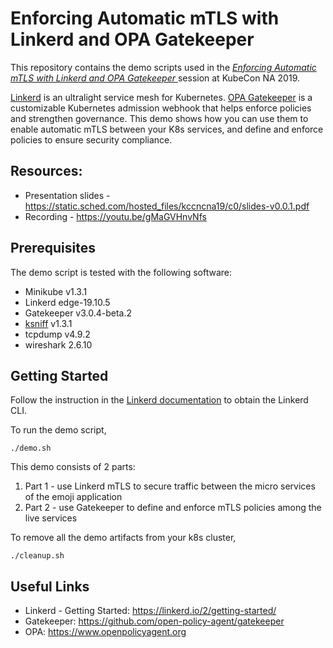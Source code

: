 # Enforcing Automatic mTLS with Linkerd and OPA Gatekeeper

This repository contains the demo scripts used in the
[_Enforcing Automatic mTLS with Linkerd and OPA Gatekeeper_ ](https://sched.co/UaY7)
session at KubeCon NA 2019.

[Linkerd](https://linkerd.io) is an ultralight service mesh for Kubernetes.
[OPA Gatekeeper](https://www.openpolicyagent.org/docs/latest/kubernetes-introduction/)
is a customizable Kubernetes admission webhook that helps enforce policies and
strengthen governance. This demo shows how you can use them to enable automatic
mTLS between your K8s services, and define and enforce policies to ensure
security compliance.

## Resources:

* Presentation slides - https://static.sched.com/hosted_files/kccncna19/c0/slides-v0.0.1.pdf
* Recording - https://youtu.be/gMaGVHnvNfs

## Prerequisites
The demo script is tested with the following software:

* Minikube v1.3.1
* Linkerd edge-19.10.5
* Gatekeeper v3.0.4-beta.2
* [ksniff](https://github.com/eldadru/ksniff) v1.3.1
* tcpdump v4.9.2
* wireshark 2.6.10

## Getting Started
Follow the instruction in the
[Linkerd documentation](https://linkerd.io/2/getting-started/#step-1-install-the-cli)
to obtain the Linkerd CLI.

To run the demo script,
```
./demo.sh
```

This demo consists of 2 parts:

1. Part 1 - use Linkerd mTLS to secure traffic between the micro services of the emoji application
1. Part 2 - use Gatekeeper to define and enforce mTLS policies among the live services

To remove all the demo artifacts from your k8s cluster,
```
./cleanup.sh
```

## Useful Links

* Linkerd - Getting Started: https://linkerd.io/2/getting-started/
* Gatekeeper: https://github.com/open-policy-agent/gatekeeper
* OPA: https://www.openpolicyagent.org
